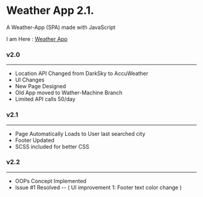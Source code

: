 # Weather App 2.1.
A Weather-App (SPA) made with JavaScript

I am Here : [Weather App](https://bunnycodec.github.io/Weather_App/)

### v2.0

---
* Location API Changed from DarkSky to AccuWeather
* UI Changes
* New Page Designed
* Old App moved to Wather-Machine Branch
* Limited API calls 50/day

### v2.1

---
* Page Automatically Loads to User last searched city
* Footer Updated
* SCSS included for better CSS
  
### v2.2

---
* OOPs Concept Implemented
* Issue #1 Resolved -- ( UI improvement 1: Footer text color change )


